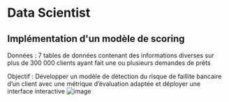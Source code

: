 # Data Scientist

## Implémentation d'un modèle de scoring

Données : 7 tables de données contenant des informations diverses sur plus de 300 000 clients ayant fait une ou plusieurs demandes de prêts  

Objectif : Développer un modèle de détection du risque de faillite bancaire d’un client avec une métrique d’évaluation adaptée et déployer une interface interactive
![image](https://github.com/cmbesnier/portofolio/assets/84847646/96a19d3c-8902-4a57-8104-9e84d4a32941)

